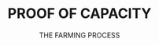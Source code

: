 ---
id: FP_main
title: PROOF OF CAPACITY
subtitle: THE FARMING PROCESS
title2: EARNING
subtitle2: THREEFOLD TOKENS
subtext : Participants earn TFT for farming and expanding the ThreeFold Grid’s presence to new locations. 
---